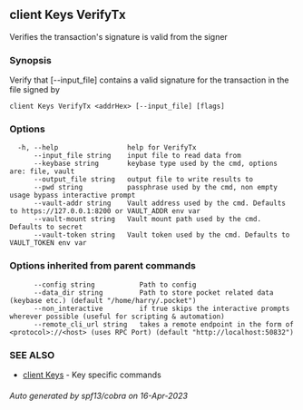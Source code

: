 ## client Keys VerifyTx

Verifies the transaction's signature is valid from the signer

### Synopsis

Verify that [--input_file] contains a valid signature for the transaction in the file signed by <addrHex>

```
client Keys VerifyTx <addrHex> [--input_file] [flags]
```

### Options

```
  -h, --help                 help for VerifyTx
      --input_file string    input file to read data from
      --keybase string       keybase type used by the cmd, options are: file, vault
      --output_file string   output file to write results to
      --pwd string           passphrase used by the cmd, non empty usage bypass interactive prompt
      --vault-addr string    Vault address used by the cmd. Defaults to https://127.0.0.1:8200 or VAULT_ADDR env var
      --vault-mount string   Vault mount path used by the cmd. Defaults to secret
      --vault-token string   Vault token used by the cmd. Defaults to VAULT_TOKEN env var
```

### Options inherited from parent commands

```
      --config string           Path to config
      --data_dir string         Path to store pocket related data (keybase etc.) (default "/home/harry/.pocket")
      --non_interactive         if true skips the interactive prompts wherever possible (useful for scripting & automation)
      --remote_cli_url string   takes a remote endpoint in the form of <protocol>://<host> (uses RPC Port) (default "http://localhost:50832")
```

### SEE ALSO

* [client Keys](client_Keys.md)	 - Key specific commands

###### Auto generated by spf13/cobra on 16-Apr-2023
